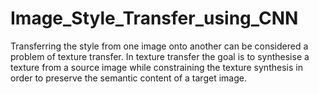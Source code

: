 # Image_Style_Transfer_using_CNN

Transferring the style from one image onto another can be considered a
problem of texture transfer. In texture transfer the goal is to synthesise a
texture from a source image while constraining the texture synthesis in
order to preserve the semantic content of a target image.
